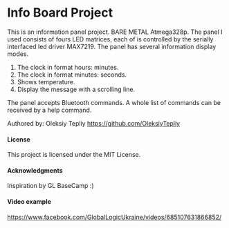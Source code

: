 # Info Board Project
This is an information panel project. BARE METAL Atmega328p.
The panel I used consists of fours LED matrices, each of is controlled by the serially interfaced led driver MAX7219.
The panel has several information display modes.
1) The clock in format hours: minutes.
2) The clock in format minutes: seconds.
3) Shows temperature.
4) Display the message with a scrolling line.

The panel accepts Bluetooth commands. A whole list of commands can be received by a help command.

Authored by: Oleksiy Tepliy
https://github.com/OleksiyTepliy

#### License

This project is licensed under the MIT License.

#### Acknowledgments
Inspiration by GL BaseCamp :)

#### Video example
https://www.facebook.com/GlobalLogicUkraine/videos/685107631866852/


